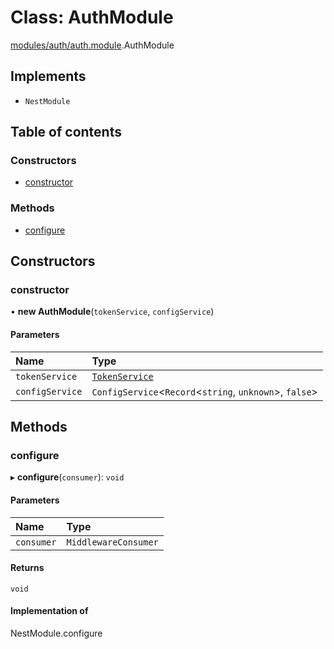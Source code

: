 # Class: AuthModule

[modules/auth/auth.module](../modules/modules_auth_auth_module.md).AuthModule

## Implements

- `NestModule`

## Table of contents

### Constructors

- [constructor](modules_auth_auth_module.AuthModule.md#constructor)

### Methods

- [configure](modules_auth_auth_module.AuthModule.md#configure)

## Constructors

### constructor

• **new AuthModule**(`tokenService`, `configService`)

#### Parameters

| Name | Type |
| :------ | :------ |
| `tokenService` | [`TokenService`](modules_auth_token_service.TokenService.md) |
| `configService` | `ConfigService`<`Record`<`string`, `unknown`\>, ``false``\> |

## Methods

### configure

▸ **configure**(`consumer`): `void`

#### Parameters

| Name | Type |
| :------ | :------ |
| `consumer` | `MiddlewareConsumer` |

#### Returns

`void`

#### Implementation of

NestModule.configure
